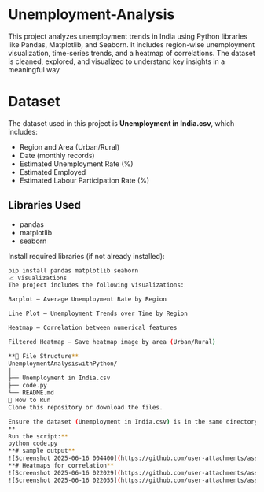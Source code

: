 # Unemployment-Analysis
This project analyzes unemployment trends in India using Python libraries like Pandas, Matplotlib, and Seaborn. It includes region-wise unemployment visualization, time-series trends, and a heatmap of correlations. The dataset is cleaned, explored, and visualized to understand key insights in a meaningful way


# Dataset

The dataset used in this project is **Unemployment in India.csv**, which includes:

- Region and Area (Urban/Rural)
- Date (monthly records)
- Estimated Unemployment Rate (%)
- Estimated Employed
- Estimated Labour Participation Rate (%)

## Libraries Used

- pandas
- matplotlib
- seaborn

Install required libraries (if not already installed):

```bash
pip install pandas matplotlib seaborn
📈 Visualizations
The project includes the following visualizations:

Barplot — Average Unemployment Rate by Region

Line Plot — Unemployment Trends over Time by Region

Heatmap — Correlation between numerical features

Filtered Heatmap — Save heatmap image by area (Urban/Rural)

**📂 File Structure**
UnemploymentAnalysiswithPython/
│
├── Unemployment in India.csv
├── code.py
└── README.md
🧪 How to Run
Clone this repository or download the files.

Ensure the dataset (Unemployment in India.csv) is in the same directory as the script.
**
Run the script:**
python code.py
**# sample output**
![Screenshot 2025-06-16 004400](https://github.com/user-attachments/assets/89280ce9-c5e1-4d1c-ad58-0cef75fbe6b3)
**# Heatmaps for correlation**
![Screenshot 2025-06-16 022029](https://github.com/user-attachments/assets/aa4023a1-a492-4b46-a6dc-527884f16fba)
![Screenshot 2025-06-16 022055](https://github.com/user-attachments/assets/2abde0be-62be-47d4-8612-d02c44165e8f)

